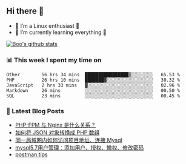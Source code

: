 ## Hi there 👋
* 🔭 I’m a Linux enthusiast 🐧️
* 🏃️ I’m currently learning everything 🏃️

[![Boo's github stats](https://github-readme-stats.vercel.app/api?username=0xAiKang)](https://github.com/anuraghazra/github-readme-stats)

<!-- [![Most Used Langs](https://github-readme-stats.vercel.app/api/top-langs/?username=0xAiKang)](https://github.com/anuraghazra/github-readme-stats) -->

### 📊 This week I spent my time on
<!--START_SECTION:waka-->
```text
Other        56 hrs 34 mins  ████████████████▒░░░░░░░░   65.53 % 
PHP          26 hrs 10 mins  ███████▓░░░░░░░░░░░░░░░░░   30.32 % 
JavaScript   2 hrs 33 mins   ▓░░░░░░░░░░░░░░░░░░░░░░░░   02.96 % 
Markdown     26 mins         ░░░░░░░░░░░░░░░░░░░░░░░░░   00.50 % 
SQL          23 mins         ░░░░░░░░░░░░░░░░░░░░░░░░░   00.45 % 
```
<!--END_SECTION:waka-->

### 📕 Latest Blog Posts
<!-- BLOG-POST-LIST:START -->
- [PHP-FPM 与 Nginx 是什么关系？](https://www.0x2beace.com/what-is-the-relationship-between-php-fpm-and-nginx/)
- [如何将 JSON 对象转换成 PHP 数组](https://www.0x2beace.com/how-to-convert-a-json-object-into-a-php-array/)
- [同一局域网内如何访问项目地址、连接 Mysql](https://www.0x2beace.com/how-to-access-the-project-address-and-connect-to-mysql-in-the-same-local-area-network/)
- [mysql5.7用户管理：添加用户、授权、撤权、修改密码](https://www.0x2beace.com/mysql5-7-user-management-add-users-authorize-revoke-rights-modify-passwords/)
- [postman tips](https://www.0x2beace.com/postman-tips/)
<!-- BLOG-POST-LIST:END -->

